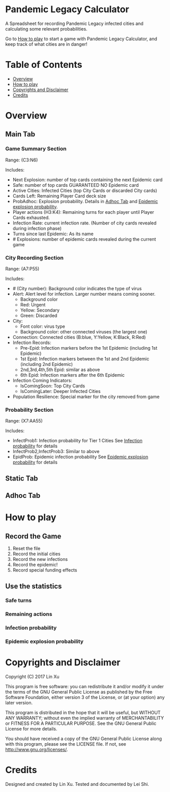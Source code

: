 # Pandemic Legacy Calculator
A Spreadsheet for recording Pandemic Legacy infected cities and calculating some relevant probabilities.

Go to [How to play](#how-to-play) to start a game with Pandemic Legacy Calculator, and keep track of what cities are
in danger!

# Table of Contents
- [Overview](#overview)
- [How to play](#how-to-play)
- [Copyrights and Disclaimer](#copyrights-and-disclaimer)
- [Credits](#credits)

# Overview

## Main Tab

### Game Summary Section
Range: (C3:N6)

Includes:

- Next Explosion: number of top cards containing the next Epidemic card
- Safe: number of top cards GUARANTEED NO Epidemic card
- Active Cities: Infected Cities (top City Cards or discarded City cards)
- Cards Left: Remaining Player Card deck size
- ProbAdhoc: Explosion probability. Details in [Adhoc Tab](#adhoc-tab) and [Epidemic explosion probability](#epidemic-explosion-probability).
- Player actions (H3:K4): Remaining turns for each player until Player Cards exhausted.
- Infection Rate: current infection rate. (Number of city cards revealed during infection phase)
- Turns since last Epidemic: As its name
- \# Explosions: number of epidemic cards revealed during the current game

### City Recording Section
Range: (A7:P55)

Includes:

- \# (City number): Background color indicates the type of virus
- Alert: Alert level for infection. Larger number means coming sooner. 
  * Background color 
  + Red: Urgent
  + Yellow: Secondary
  + Green: Discarded
- City: 
  * Font color: virus type
  * Background color: other connected viruses (the largest one)
- Connection: Connected cities (B:blue, Y:Yellow, K:Black, R:Red)
- Infection Records:
  - Pre-Epid: Infection markers before the 1st Epidemic (including 1st Epidemic)
  - 1st Epid: Infection markers between the 1st and 2nd Epidemic (including 2nd Epidemic)
  - 2nd,3rd,4th,5th Epid: similar as above
  - 6th Epid: Infection markers after the 6th Epidemic
- Infection Coming Indicators:
  - IsComingSoon: Top City Cards
  - IsComingLater: Deeper Infected Cities
- Population Resilience: Special marker for the city removed from game


### Probability Section
Range: (X7:AA55)

Includes:

- InfectProb1: Infection probability for Tier 1 Cities
  See [Infection probability](#infection-probability) for details
- InfectProb2,InfectProb3: Similar to above
- EpidProb: Epidemic infection probability
  See [Epidemic explosion probability](#epidemic-explosion-probability) for details

## Static Tab

## Adhoc Tab

# How to play

## Record the Game

1. Reset the file
2. Record the initial cities
3. Record the new infections
4. Record the epidemic!
5. Record special funding effects

## Use the statistics

### Safe turns
### Remaining actions
### Infection probability
### Epidemic explosion probability

# Copyrights and Disclaimer
Copyright (C) 2017 Lin Xu 

This program is free software: you can redistribute it and/or modify
it under the terms of the GNU General Public License as published by
the Free Software Foundation, either version 3 of the License, or
(at your option) any later version.

This program is distributed in the hope that it will be useful,
but WITHOUT ANY WARRANTY; without even the implied warranty of
MERCHANTABILITY or FITNESS FOR A PARTICULAR PURPOSE.  See the
GNU General Public License for more details.

You should have received a copy of the GNU General Public License
along with this program, please see the LICENSE file. If not, see 
<http://www.gnu.org/licenses/>.

# Credits
Designed and created by Lin Xu. Tested and documented by Lei Shi. 

